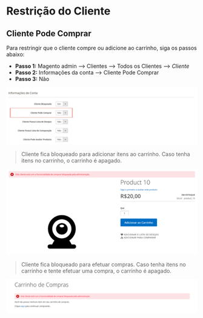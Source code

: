 # Restrição do Cliente

## Cliente Pode Comprar

Para restringir que o cliente compre ou adicione ao carrinho, siga os passos abaixo:
  - **Passo 1:** Magento admin --> Clientes --> Todos os Clientes --> _Cliente_
  - **Passo 2:** Informações da conta --> Cliente Pode Comprar
  - **Passo 3:** Não

![ScreenShot](https://github.com/santanaluc94/Magezil_CustomerBlock/blob/master/Readme/Images/pt_BR/configuracao-compra.jpg)

> Cliente fica bloqueado para adicionar itens ao carrinho. Caso tenha itens no carrinho, o carrinho é apagado.

![ScreenShot](https://github.com/santanaluc94/Magezil_CustomerBlock/blob/master/Readme/Images/pt_BR/02-cliente-compra.jpg)

> Cliente fica bloqueado para efetuar compras. Caso tenha itens no carrinho e tente efetuar uma compra, o carrinho é apagado.

![ScreenShot](https://github.com/santanaluc94/Magezil_CustomerBlock/blob/master/Readme/Images/pt_BR/02-cliente-pedido.jpg)
